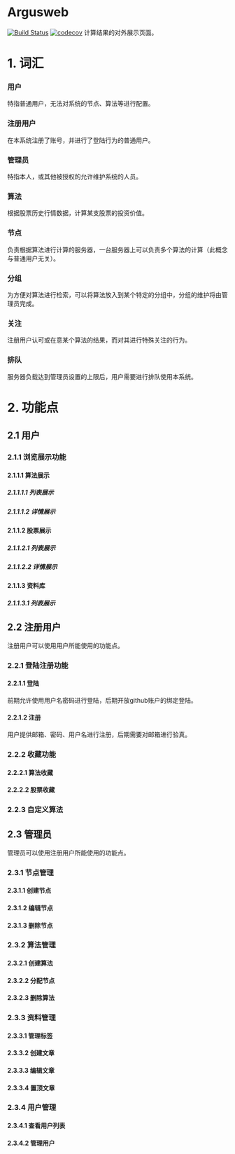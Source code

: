 # Argusweb
[![Build Status](https://www.travis-ci.org/TyrSnow/argus_web.svg?branch=develop)](https://www.travis-ci.org/TyrSnow/argus_web) [![codecov](https://codecov.io/gh/TyrSnow/argus_web/branch/develop/graph/badge.svg)](https://codecov.io/gh/TyrSnow/argus_web)
计算结果的对外展示页面。

# 1. 词汇
### 用户
特指普通用户，无法对系统的节点、算法等进行配置。
### 注册用户
在本系统注册了账号，并进行了登陆行为的普通用户。
### 管理员
特指本人，或其他被授权的允许维护系统的人员。
### 算法
根据股票历史行情数据，计算某支股票的投资价值。
### 节点
负责根据算法进行计算的服务器，一台服务器上可以负责多个算法的计算（此概念与普通用户无关）。
### 分组
为方便对算法进行检索，可以将算法放入到某个特定的分组中，分组的维护将由管理员完成。
### 关注
注册用户认可或在意某个算法的结果，而对其进行特殊关注的行为。
### 排队
服务器负载达到管理员设置的上限后，用户需要进行排队使用本系统。

# 2. 功能点

## 2.1 用户
### 2.1.1 浏览展示功能
#### 2.1.1.1 算法展示
##### 2.1.1.1.1 列表展示
##### 2.1.1.1.2 详情展示
#### 2.1.1.2 股票展示
##### 2.1.1.2.1 列表展示
##### 2.1.1.2.2 详情展示
#### 2.1.1.3 资料库
##### 2.1.1.3.1 列表展示

## 2.2 注册用户
注册用户可以使用用户所能使用的功能点。
### 2.2.1 登陆注册功能
#### 2.2.1.1 登陆
前期允许使用用户名密码进行登陆，后期开放github账户的绑定登陆。
#### 2.2.1.2 注册
用户提供邮箱、密码、用户名进行注册，后期需要对邮箱进行验真。
### 2.2.2 收藏功能
#### 2.2.2.1 算法收藏
#### 2.2.2.2 股票收藏
### 2.2.3 自定义算法

## 2.3 管理员
管理员可以使用注册用户所能使用的功能点。
### 2.3.1 节点管理
#### 2.3.1.1 创建节点
#### 2.3.1.2 编辑节点
#### 2.3.1.3 删除节点
### 2.3.2 算法管理
#### 2.3.2.1 创建算法
#### 2.3.2.2 分配节点
#### 2.3.2.3 删除算法
### 2.3.3 资料管理
#### 2.3.3.1 管理标签
#### 2.3.3.2 创建文章
#### 2.3.3.3 编辑文章
#### 2.3.3.4 置顶文章
### 2.3.4 用户管理
#### 2.3.4.1 查看用户列表
#### 2.3.4.2 管理用户
